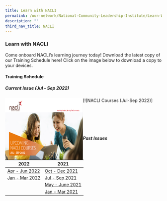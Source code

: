 ```yaml
---
title: Learn with NACLI
permalink: /our-network/National-Community-Leadership-Institute/Learn-With-NACLI
description: ""
third_nav_title: NACLI
---
```

### Learn with NACLI

Come onboard NACLI’s learning journey today!  Download the latest copy of our Training Schedule here!  Click on the image below to download a copy to your devices.

#### Training Schedule 

##### Current Issue (Jul - Sep 2022)

[![NACLI Courses (Jul-Sep 2022)][<img style="height:200px;width:250px"  align="left" src="/images/Our%20Network/NACLI/Jul-Sep-2022.png">](/files/NACLI/02%20Learn%20with%20NACLI/naclicourses-issue4-jul-sep-2022.pdf)<br><br><br><br><br><br>


##### Past Issues

|  2022 |  2021 |  
|  ------- | ------ |  
| [Apr - Jun 2022](/files/NACLI/02%20Learn%20with%20NACLI/naclicourses-issue3-apr-jun-2022.pdf) | [Oct - Dec 2021](/files/NACLI/02%20Learn%20with%20NACLI/naclicourses-issue1-oct-dec2021.pdf)  |   
| [Jan - Mar 2022](/files/NACLI/02%20Learn%20with%20NACLI/naclicourses-issue2-janmar-2022.pdf) | [Jul - Sep 2021](/files/NACLI/02%20Learn%20with%20NACLI/nc-2-2021-(web).pdf) |   
|  | [May - June 2021](/files/NACLI/02%20Learn%20with%20NACLI/nc-1-2021-(web).pdf) | 
|  | [Jan - Mar 2021](/files/NACLI/02%20Learn%20with%20NACLI/nc-3-2020-(web).pdf) |  |